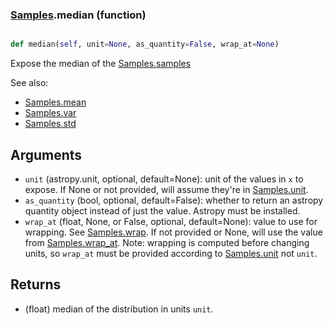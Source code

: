 ### [Samples](Samples.md).median (function)


```py

def median(self, unit=None, as_quantity=False, wrap_at=None)

```



Expose the median of the [Samples.samples](Samples.samples.md)

See also:

* [Samples.mean](Samples.mean.md)
* [Samples.var](Samples.var.md)
* [Samples.std](Samples.std.md)

Arguments
----------
* `unit` (astropy.unit, optional, default=None): unit of the values
    in `x` to expose.  If None or not provided, will assume they're in
    [Samples.unit](Samples.unit.md).
* `as_quantity` (bool, optional, default=False): whether to return an
    astropy quantity object instead of just the value.  Astropy must
    be installed.
* `wrap_at` (float, None, or False, optional, default=None): value to
    use for wrapping.  See [Samples.wrap](Samples.wrap.md).  If not provided or None,
    will use the value from [Samples.wrap_at](Samples.wrap_at.md).  Note: wrapping is
    computed before changing units, so `wrap_at` must be provided
    according to [Samples.unit](Samples.unit.md) not `unit`.

Returns
---------
* (float) median of the distribution in units `unit`.

